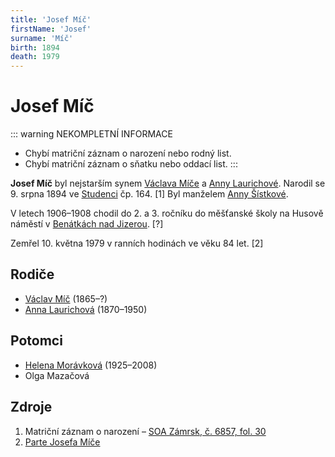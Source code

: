 ```yaml
---
title: 'Josef Míč'
firstName: 'Josef'
surname: 'Míč'
birth: 1894
death: 1979
---
```


# Josef Míč

::: warning NEKOMPLETNÍ INFORMACE
- Chybí matriční záznam o narození nebo rodný list.
- Chybí matriční záznam o sňatku nebo oddací list.
:::

**Josef Míč** byl nejstarším synem [Václava Míče](mic-vaclav-1865.md) a [Anny Laurichové](laurichova-anna-1870.md). Narodil se 9. srpna 1894 ve [Studenci](https://cs.wikipedia.org/wiki/Studenec_(okres_Semily)) čp. 164. \[1\] Byl manželem [Anny Šístkové](sistkova-anna-1901.md).

V letech 1906–1908 chodil do 2. a 3. ročníku do měšťanské školy na Husově náměstí v [Benátkách nad Jizerou](https://cs.wikipedia.org/wiki/Ben%C3%A1tky_nad_Jizerou). \[?\]

Zemřel 10. května 1979 v ranních hodinách ve věku 84 let. \[2\]


## Rodiče

- [Václav Míč](mic-vaclav-1865.md) (1865–?)
- [Anna Laurichová](laurichova-anna-1870.md) (1870–1950)


## Potomci

- [Helena Morávková](micova-helena-1925.md) (1925–2008)
- Olga Mazačová


## Zdroje

1. Matriční záznam o narození – [SOA Zámrsk, č. 6857, fol. 30](../CZEC0004D_Matriky-Church-books-Jiüin-6857-1893-1906_00033.jpg)
2. [Parte Josefa Míče](../mic-josef-parte.jpeg)
